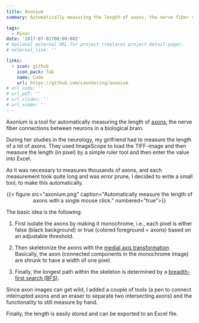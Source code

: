 ```yaml
---
title: Axonium
summary: Automatically measuring the length of axons, the nerve fiber connections between neurons in a biological brain.

tags:
  - Minor
date: '2017-07-01T00:00:00Z'
# Optional external URL for project (replaces project detail page).
# external_link: ''

links:
  - icon: github
    icon_pack: fab
    name: Code
    url: https://github.com/LeonSering/axonium
# url_code: ''
# url_pdf: ''
# url_slides: ''
# url_video: ''
---
```

Axonium is a tool for automatically measuring the length of [axons](https://en.wikipedia.org/wiki/Axon), 
the nerve fiber connections between neurons in a biological brain.

During her studies in the neurology, my girlfriend had to measure the length of a lot of axons. 
They used ImageScope to load the TIFF-image and then measure the length (in pixel) by a simple ruler 
tool and then enter the value into Excel.

As it was necessary to measures thousands of axons, and each measurement took quite long and was error prune, 
I decided to write a small tool, to make this automatically.

<center>{{< figure src="axonium.png" caption="Automatically measure the length of axons with a single mouse click." numbered="true">}}</center>


The basic idea is the following:

1. First isolate the axons by making it monochrome, i.e., each pixel is either false (black background) or true 
(colored foreground = axons) based on an adjustable threshold.
  
2. Then skeletonize the axons with the [medial axis transformation](https://scikit-image.org/docs/stable/api/skimage.morphology.html#skimage.morphology.medial_axis). 
Basically, the axon (connected components in the monochrome image) are shrunk to have a width of one pixel.
  
3. Finally, the longest path within the skeleton is determined by a [breadth-first search (BFS)](https://en.wikipedia.org/wiki/Breadth-first_search).
  

Since axon images can get wild, I added a couple of tools (a pen to connect interrupted axons and an eraser to 
separate two intersecting axons) and the functionality to still measure by hand.

Finally, the length is easily stored and can be exported to an Excel file.
